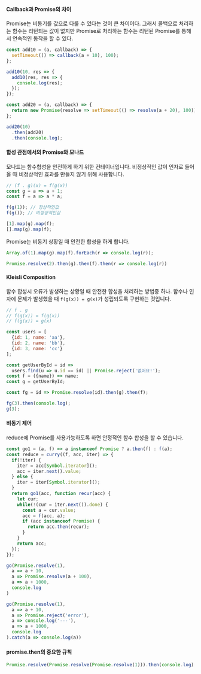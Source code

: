 #### Callback과 Promise의 차이
Promise는 비동기를 값으로 다룰 수 있다는 것이 큰 차이이다. 그래서 콜백으로 처리하는 함수는 리턴되는 값이 없지만 Promise로 처리하는 함수는 리턴된 Promise를 통해서 연속적인 동작을 할 수 있다.
```js
const add10 = (a, callback) => {
  setTimeout(() => callback(a + 10), 100);
};

add10(10, res => {
  add10(res, res => {
    console.log(res);
  });
});

const add20 = (a, callback) => {
  return new Promise(resolve => setTimeout(() => resolve(a + 20), 100));
};

add20(10)
  .then(add20)
  .then(console.log);
```

#### 합성 관점에서의 Promise와 모나드
모나드는 함수합성을 안전하게 하기 위한 컨테이너입니다. 비정상적인 값이 인자로 들어올 때 비정상적인 효과를 만들지 않기 위해 사용합니다.
```js
// (f . g)(x) = f(g(x))
const g = a => a + 1;
const f = a => a * a;

f(g(1)); // 정상적인값
f(g()); // 비정상적인값

[1].map(g).map(f);
[].map(g).map(f);
```
Promise는 비동기 상황일 때 안전한 합성을 하게 합니다.
```js
Array.of(1).map(g).map(f).forEach(r => console.log(r));

Promise.resolve(2).then(g).then(f).then(r => console.log(r))
```

#### Kleisli Composition
함수 합성시 오류가 발생하는 상황일 때 안전한 합성을 처리하는 방법중 하나. 함수나 인자에 문제가 발생했을 때 `f(g(x)) = g(x)`가 성립되도록 구현하는 것입니다.
```js
// f . g
// f(g(x)) = f(g(x))
// f(g(x)) = g(x)

const users = [
  {id: 1, name: 'aa'},
  {id: 2, name: 'bb'},
  {id: 3, name: 'cc'}
];

const getUserById = id =>
  users.find(u => u.id == id) || Promise.reject('없어요!');
const f = ({name}) => name;
const g = getUserById;

const fg = id => Promise.resolve(id).then(g).then(f);

fg(3).then(console.log);
g(3);
```

#### 비동기 제어
reduce에 Promise를 사용가능하도록 하면 안정적인 함수 합성을 할 수 있습니다.
```js
const go1 = (a, f) => a instanceof Promise ? a.then(f) : f(a);
const reduce = curry((f, acc, iter) => {
  if(!iter) {
    iter = acc[Symbol.iterator]();
    acc = iter.next().value;
  } else {
    iter = iter[Symbol.iterator]();
  }
  return go1(acc, function recur(acc) {
    let cur;
    while(!(cur = iter.next()).done) {
      const a = cur.value;
      acc = f(acc, a);
      if (acc instanceof Promise) {
        return acc.then(recur);
      }
    }
    return acc;
  });
});
```
```js
go(Promise.resolve(1),
  a => a + 10,
  a => Promise.resolve(a + 100),
  a => a + 1000,
  console.log
)

go(Promise.resolve(1),
  a => a + 10,
  a => Promise.reject('error'),
  a => console.log('---'),
  a => a + 1000,
  console.log
).catch(a => console.log(a))
```

#### promise.then의 중요한 규칙
```js
Promise.resolve(Promise.resolve(Promise.resolve(1))).then(console.log);
```